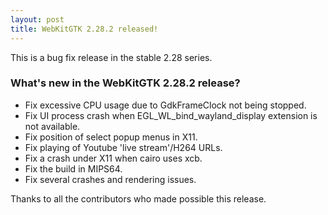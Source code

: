 ```yaml
---
layout: post
title: WebKitGTK 2.28.2 released!
---
```


This is a bug fix release in the stable 2.28 series.

### What's new in the WebKitGTK 2.28.2 release?

 - Fix excessive CPU usage due to GdkFrameClock not being stopped.
 - Fix UI process crash when EGL_WL_bind_wayland_display extension is not available.
 - Fix position of select popup menus in X11.
 - Fix playing of Youtube 'live stream'/H264 URLs.
 - Fix a crash under X11 when cairo uses xcb.
 - Fix the build in MIPS64.
 - Fix several crashes and rendering issues.

Thanks to all the contributors who made possible this release.
